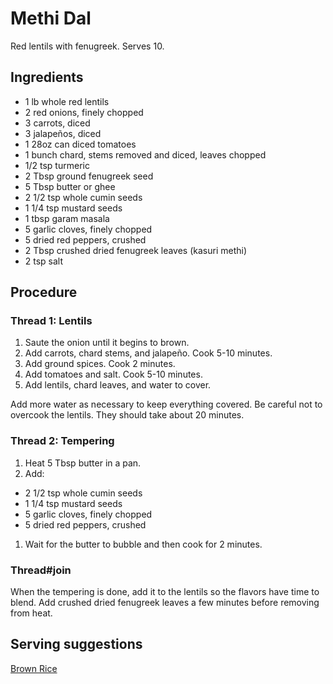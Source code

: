 # Methi Dal

Red lentils with fenugreek. Serves 10.

## Ingredients

- 1 lb whole red lentils
- 2 red onions, finely chopped
- 3 carrots, diced
- 3 jalapeños, diced
- 1 28oz can diced tomatoes
- 1 bunch chard, stems removed and diced, leaves chopped
- 1/2 tsp turmeric
- 2 Tbsp ground fenugreek seed
- 5 Tbsp butter or ghee
- 2 1/2 tsp whole cumin seeds
- 1 1/4 tsp mustard seeds
- 1 tbsp garam masala
- 5 garlic cloves, finely chopped
- 5 dried red peppers, crushed
- 2 Tbsp crushed dried fenugreek leaves (kasuri methi)
- 2 tsp salt

## Procedure

### Thread 1: Lentils

1. Saute the onion until it begins to brown.
1. Add carrots, chard stems, and jalapeño. Cook 5-10 minutes.
1. Add ground spices. Cook 2 minutes.
1. Add tomatoes and salt. Cook 5-10 minutes.
1. Add lentils, chard leaves, and water to cover.

Add more water as necessary to keep everything covered.
Be careful not to overcook the lentils. They should take about 20 minutes.

### Thread 2: Tempering

1. Heat 5 Tbsp butter in a pan.
1. Add:
  - 2 1/2 tsp whole cumin seeds
  - 1 1/4 tsp mustard seeds
  - 5 garlic cloves, finely chopped
  - 5 dried red peppers, crushed
1. Wait for the butter to bubble and then cook for 2 minutes.

### Thread#join

When the tempering is done, add it to the lentils so the flavors have time to blend. Add crushed dried fenugreek leaves a few minutes before removing from heat.

## Serving suggestions

[Brown Rice](brown-rice.html)
